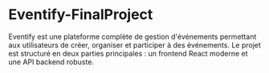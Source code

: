 # Eventify-FinalProject
Eventify est une plateforme complète de gestion d'événements permettant aux utilisateurs de créer, organiser et participer à des événements. Le projet est structuré en deux parties principales : un frontend React moderne et une API backend robuste.
